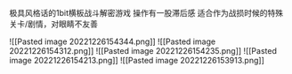 极具风格话的1bit横板战斗解密游戏
操作有一股滞后感
适合作为战损时候的特殊关卡/剧情，对眼睛不友善


![[Pasted image 20221226154344.png]]
![[Pasted image 20221226154312.png]]
![[Pasted image 20221226154235.png]]
![[Pasted image 20221226154213.png]]
![[Pasted image 20221226153913.png]]